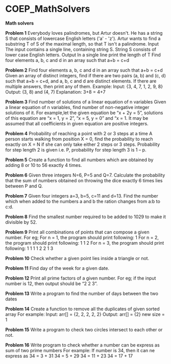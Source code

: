 # COEP_MathSolvers
**Math solvers**

**Problem 1**
Everybody loves palindromes, but Artur doesn't.
He has a string S that consists of lowercase English letters ('a' - 'z'). Artur wants to find a substring T of S of the maximal length, so that T isn't a palindrome.
Input
The input contains a single line, containing string S. String S consists of lower case English letters.
Output
In a single line print the length of T
Find four elements a, b, c and d in an array such that a+b = c+d

**Problem 2**
Find four elements a, b, c and d in an array such that a+b = c+d
Given an array of distinct integers, find if there are two pairs (a, b) and (c, d) such that a+b = c+d, and a, b, c and d are distinct elements. If there are multiple answers, then print any of them.
Example:
Input: {3, 4, 7, 1, 2, 9, 8} Output: (3, 8) and (4, 7)
Explanation: 3+8 = 4+7

**Problem 3**
Find number of solutions of a linear equation of n variables
Given a linear equation of n variables, find number of non-negative integer solutions of it. For example,let the given equation be “x + 2y = 5”, solutions of this equation are “x = 1, y = 2”, “x = 5, y = 0” and “x = 1. It may be assumed that all coefficients in given equation are positive integers.

**Problem 4**
Probability of reaching a point with 2 or 3 steps at a time
A person starts walking from position X = 0, find the probability to reach exactly on X = N if she can only take either 2 steps or 3 steps. Probability for step length 2 is given i.e. P, probability for step length 3 is 1 – p.

**Problem 5**
Create a function to find all numbers which are obtained by adding 8
or 10 to 56 exactly 4 times.

**Problem 6**
Given three integers N=6, P=5 and Q=7. Calculate the probability that
the sum of numbers obtained on throwing the dice exactly 6 times lies
between P and Q.

**Problem 7**
Given four integers a=3, b=5, c=11 and d=13. Find the number which
when added to the numbers a and b the ration changes from a:b to c:d.

**Problem 8**
Find the smallest number required to be added to 1029 to make it
divisible by 52.

**Problem 9**
Print all combinations of points that can compose a given number.
For eg;
For n = 1, the program should print following:
1
For n = 2, the program should print following:
1 1
2
For n = 3, the program should print following:
1 1 1
1 2
2 1
3

**Problem 10**
Check whether a given point lies inside a triangle or not.

**Problem 11** Find day of the week for a given date.

**Problem 12**
Print all prime factors of a given number.
For eg;
if the input number is 12, then output should be “2 2 3”.

**Problem 13**
Write a program to find the number of days between the two dates

**Problem 14**
Create a function to remove all the duplicates of given sorted array
For example:
Input: arr[] = {2, 2, 2, 2, 2}
Output: arr[] = {2}
new size = 1

**Problem 15**
Write a program to check two circles intersect to each other or not.

**Problem 16**
Write program to check whether a number can be express as sum of two
prime numbers
 For example:
 If number is 34, then it can ne express as
 34 = 3 + 31
 34 = 5 + 29
 34 = 11 + 23
 34 = 17 + 17
